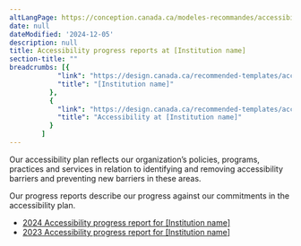 ```yaml
---
altLangPage: https://conception.canada.ca/modeles-recommandes/accessibilite/accueil-rapports-etape.html
date: null
dateModified: '2024-12-05'
description: null
title: Accessibility progress reports at [Institution name]
section-title: ""
breadcrumbs: [{
            "link": "https://design.canada.ca/recommended-templates/accessibility/progress-reports-landing.html#",
            "title": "[Institution name]"
          },
          {
            "link": "https://design.canada.ca/recommended-templates/accessibility/accessibility.html",
            "title": "Accessibility at [Institution name]"
          }
        ]
---
```


<p>Our accessibility plan reflects our organization’s policies, programs, practices and services in relation to identifying and removing accessibility barriers and preventing new barriers in these areas.</p>

<p>Our progress reports describe our progress against our commitments in the accessibility plan.</p>

<ul>
    <li><a href="progress-report.html">2024 Accessibility progress report for [Institution name]</a></li>
    <li><a href="progress-report.html">2023 Accessibility progress report for [Institution name]</a></li>
<ul>
